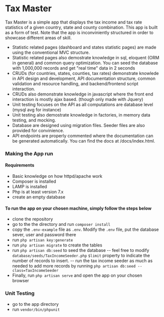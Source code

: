 
# Tax Master

Tax Master is a simple app that displays the tax income and tax rate statistics of a given country, state and county combination. This app is built as a form of test.
Note that the app is inconviniently structured in order to showcase different areas of skill. 
- Statistic related pages (dashboard and states statistic pages) are made using the conventional MVC structure.
- Statistic related pages also demostrate knowledge in sql, eloquent (ORM in general) and common query optimization. You can seed the database with 1,000,000 records and get "real time" data in  2 seconds
- CRUDs (for countries, states, counties, tax rates) demonstrate knowlede in API design and development, API documentation structure, common validation and resource handling, and backend/frontend script interaction.
- CRUDs also demonstrate knowledge in javascript where the front end interaction is mostly ajax based. (though only made with Jquery)
- Unit testing focuses on the API as all computations are database level (mysql avg for instance)
- Unit testing also demostrate knowledge in factories, in memory data testing, and mocking.
- Database are designed using migration files. Seeder files are also provided for convinience.
- API endpoints are properly commented where the documentation can be generated automatically. You can find the docs at /docs/index.html.

### Making the App run

#### Requirements
- Basic knowledge on how httpd/apache work
- Composer is installed
- LAMP is installed
- Php is at least version 7.x 
- create an empty database

#### To run the app on your chosen machine, simply follow the steps below
- clone the repository
- go to the the directory and run ```composer install```
- copy the ```.env-example``` file as ```.env```. Modify the ```.env``` file, put the database sever, user and password there
- run ```php artisan key:generate```
- run ```php artisan migrate``` to create the tables
- run ```php artisan db:seed``` to seed the database
-- feel free to modify ```database/seeds/TaxIncomeSeeder.php``` ```$limit``` property  to indicate the number of records to insert.
-- run the tax income seeder as much as needed to add more records by running ```php artisan db:seed --class=TaxIncomeSeeder```
- Finally, run ```php artisan serve``` and open the app on your chosen browser

### Unit Testing
- go to the app directory
- run ```vendor/bin/phpunit```
